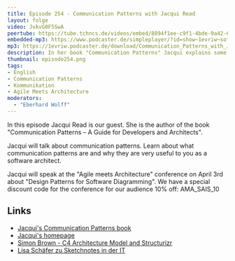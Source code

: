 ```yaml
---
title: Episode 254 - Communication Patterns with Jacqui Read
layout: folge
video: JvkvG0F5SwA
peertube: https://tube.tchncs.de/videos/embed/8894f1ee-c9f1-4bde-9a42-6150b1af9014
embedded-mp3: https://www.podcaster.de/simpleplayer/?id=show~1evriw~software-architektur-im-stream~pod-3baf044fc838c8f2c2aaacc53748&v=1741965045
mp3: https://1evriw.podcaster.de/download/Communication_Patterns_with_Jacqui_Read.mp3
description: In her book "Communication Patterns" Jacqui explains some patterns to improve our communication.
thumbnail: episode254.png
tags:
- English
- Communication Patterns
- Kommunikation
- Agile Meets Architecture
moderators:
  - "Eberhard Wolff"
---
```


In this episode Jacqui Read is our guest. She is the author of the
book "Communication Patterns – A Guide for Developers and Architects".

Jacqui will talk about communication patterns. Learn about
what communication patterns are and why they are very useful to you as
a software architect.

Jacqui will speak at the "Agile meets Architecture" conference on
April 3rd about "Design Patterns for Software Diagramming".  We have a
special discount code for the conference for our audience 10% off:
AMA_SAIS_10

## Links

* [Jacqui's Communication Patterns book](https://communicationpatternsbook.com/)
* [Jacqui's homepage](https://jacquiread.com/)
* [Simon Brown - C4 Architecture Model and
  Structurizr](/2021/01/22/folge36.html)
* [Lisa Schäfer zu Sketchnotes in der IT](/2020/10/29/folge023.html)
